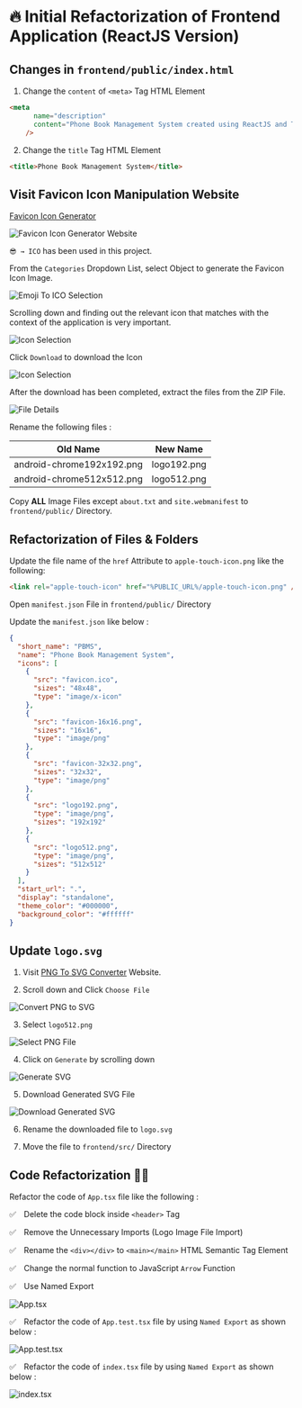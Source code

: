 # 🔥 Initial Refactorization of Frontend Application (ReactJS Version)

## Changes in `frontend/public/index.html`

1. Change the `content` of `<meta>` Tag HTML Element

```html
<meta
      name="description"
      content="Phone Book Management System created using ReactJS and TypeScript"
    />
```

2. Change the `title` Tag HTML Element

```html
<title>Phone Book Management System</title>
```

## Visit Favicon Icon Manipulation Website

[Favicon Icon Generator](https://favicon.io/)

![Favicon Icon Generator Website](/documentation/images/Favicon-Icon-Generator.png)

`😎 → ICO` has been used in this project.

From the `Categories` Dropdown List, select Object to generate the Favicon Icon Image.

![Emoji To ICO Selection](/documentation/images/Emoji-ICO-Selection.png)

Scrolling down and finding out the relevant icon that matches with the context of the application is very important.

![Icon Selection](/documentation/images/Icon-Selection.png)

Click `Download` to download the Icon

![Icon Selection](/documentation/images/Download-Icon.png)

After the download has been completed, extract the files from the ZIP File.

![File Details](/documentation/images/File-Details.png)

Rename the following files : 

| Old Name | New Name | 
| -------- | -------- | 
| android-chrome192x192.png | logo192.png | 
| android-chrome512x512.png | logo512.png |

Copy <b>ALL</b> Image Files except `about.txt` and `site.webmanifest` to `frontend/public/` Directory.

## Refactorization of Files & Folders

Update the file name of the `href` Attribute to `apple-touch-icon.png` like the following:

```html
<link rel="apple-touch-icon" href="%PUBLIC_URL%/apple-touch-icon.png" />
```

Open `manifest.json` File in `frontend/public/` Directory

Update the `manifest.json` like below : 

```json
{
  "short_name": "PBMS",
  "name": "Phone Book Management System",
  "icons": [
    {
      "src": "favicon.ico",
      "sizes": "48x48",
      "type": "image/x-icon"
    },
    {
      "src": "favicon-16x16.png",
      "sizes": "16x16",
      "type": "image/png"
    },
    {
      "src": "favicon-32x32.png",
      "sizes": "32x32",
      "type": "image/png"
    },
    {
      "src": "logo192.png",
      "type": "image/png",
      "sizes": "192x192"
    },
    {
      "src": "logo512.png",
      "type": "image/png",
      "sizes": "512x512"
    }
  ],
  "start_url": ".",
  "display": "standalone",
  "theme_color": "#000000",
  "background_color": "#ffffff"
}
```

## Update `logo.svg`

1. Visit [PNG To SVG Converter](https://www.pngtosvg.com/) Website.

2. Scroll down and Click `Choose File`

![Convert PNG to SVG](/documentation/images/PNG-SVG-Converter.png)

3. Select `logo512.png`

![Select PNG File](/documentation/images/File-Selection.png)

4. Click on `Generate` by scrolling down

![Generate SVG](/documentation/images/Generate-SVG.png)

5. Download Generated SVG File

![Download Generated SVG](/documentation/images/Download-Generated-SVG.png)

6. Rename the downloaded file to `logo.svg`

7. Move the file to `frontend/src/` Directory

## Code Refactorization 🧑‍💻

Refactor the code of `App.tsx` file like the following : 

✅&emsp;Delete the code block inside `<header>` Tag

✅&emsp;Remove the Unnecessary Imports (Logo Image File Import)

✅&emsp;Rename the `<div></div>` to `<main></main>` HTML Semantic Tag Element

✅&emsp;Change the normal function to JavaScript `Arrow` Function

✅&emsp;Use Named Export

![App.tsx](/documentation/images/code.png)

✅&emsp;Refactor the code of `App.test.tsx` file by using `Named Export` as shown below : 

![App.test.tsx](/documentation/images/code-app-test.png)

✅&emsp;Refactor the code of `index.tsx` file by using `Named Export` as shown below : 

![index.tsx](/documentation/images/code-index.png)